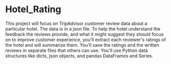 # Hotel_Rating
This project will focus on TripAdvisor customer review data about a particular hotel. The data is in a json file. To help the hotel understand the feedback the reviews provide, and what it might suggest they should focus on to improve customer experience, you'll extract each reviewer's ratings of the hotel and will summarize them. You'll save the ratings and the written reviews in separate files that others can use. You'll use Python data structures like dicts, json objects, and pandas DataFrames and Series.
